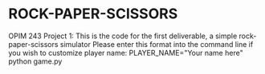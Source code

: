 # ROCK-PAPER-SCISSORS

OPIM 243 Project 1: This is the code for the first deliverable, a simple rock-paper-scissors simulator
Please enter this format into the command line if you wish to customize player name: PLAYER_NAME="Your name here" python game.py

